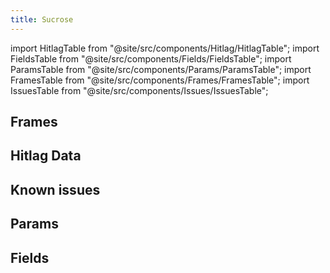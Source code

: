 ```yaml
---
title: Sucrose
---
```


import HitlagTable from "@site/src/components/Hitlag/HitlagTable";
import FieldsTable from "@site/src/components/Fields/FieldsTable";
import ParamsTable from "@site/src/components/Params/ParamsTable";
import FramesTable from "@site/src/components/Frames/FramesTable";
import IssuesTable from "@site/src/components/Issues/IssuesTable";

## Frames

<FramesTable character="sucrose" />

## Hitlag Data

<HitlagTable character="sucrose" />

## Known issues

<IssuesTable character="sucrose" />

## Params

<ParamsTable character="sucrose" />

## Fields

<FieldsTable character="sucrose" />
